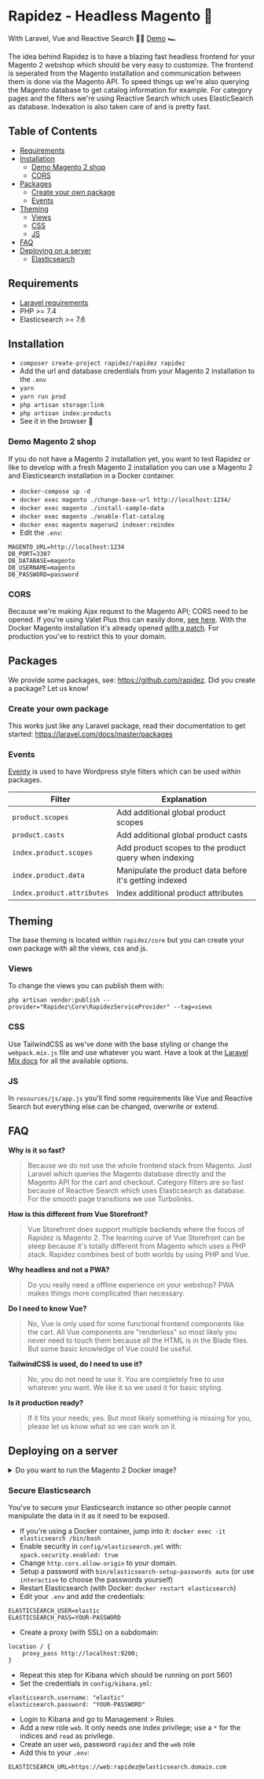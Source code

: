 # Rapidez - Headless Magento 🚀

With Laravel, Vue and Reactive Search 🤘🏻 [Demo](https://test.rapidez.io) 🏎

The idea behind Rapidez is to have a blazing fast headless frontend for your Magento 2 webshop which should be very easy to customize. The frontend is seperated from the Magento installation and communication between them is done via the Magento API. To speed things up we're also querying the Magento database to get catalog information for example. For category pages and the filters we're using Reactive Search which uses ElasticSearch as database. Indexation is also taken care of and is pretty fast.

## Table of Contents

- [Requirements](#requirements)
- [Installation](#installation)
    - [Demo Magento 2 shop](#demo-magento-2-shop)
    - [CORS](#cors)
- [Packages](#packages)
    - [Create your own package](#create-your-own-package)
    - [Events](#events)
- [Theming](#theming)
    - [Views](#views)
    - [CSS](#css)
    - [JS](#js)
- [FAQ](#faq)
- [Deploying on a server](#deploying-on-a-server)
    - [Elasticsearch](#secure-elasticsearch)

## Requirements

- [Laravel requirements](https://laravel.com/docs/8.x/installation#server-requirements)
- PHP >= 7.4
- Elasticsearch >= 7.6

## Installation

- `composer create-project rapidez/rapidez rapidez`
- Add the url and database credentials from your Magento 2 installation to the `.env`
- `yarn`
- `yarn run prod`
- `php artisan storage:link`
- `php artisan index:products`
- See it in the browser 🚀

### Demo Magento 2 shop

If you do not have a Magento 2 installation yet, you want to test Rapidez or like to develop with a fresh Magento 2 installation you can use a Magento 2 and Elasticsearch installation in a Docker container.

- `docker-compose up -d`
- `docker exec magento ./change-base-url http://localhost:1234/`
- `docker exec magento ./install-sample-data`
- `docker exec magento ./enable-flat-catalog`
- `docker exec magento magerun2 indexer:reindex`
- Edit the `.env`:
```
MAGENTO_URL=http://localhost:1234
DB_PORT=3307
DB_DATABASE=magento
DB_USERNAME=magento
DB_PASSWORD=password
```

### CORS

Because we're making Ajax request to the Magento API; CORS need to be opened. If you're using Valet Plus this can easily done, [see here](https://github.com/weprovide/valet-plus/issues/493). With the Docker Magento installation it's already opened [with a patch](https://github.com/michielgerritsen/magento2-extension-integration-test/blob/master/magento/patches/cors.patch). For production you've to restrict this to your domain.

## Packages

We provide some packages, see: https://github.com/rapidez. Did you create a package? Let us know!

### Create your own package

This works just like any Laravel package, read their documentation to get started: https://laravel.com/docs/master/packages

### Events

[Eventy](https://github.com/tormjens/eventy) is used to have Wordpress style filters which can be used within packages.

Filter | Explanation
--- | ---
`product.scopes` | Add additional global product scopes
`product.casts` | Add additional global product casts
`index.product.scopes` | Add product scopes to the product query when indexing
`index.product.data` | Manipulate the product data before it's getting indexed 
`index.product.attributes` | Index additional product attributes

## Theming

The base theming is located within `rapidez/core` but you can create your own package with all the views, css and js.

### Views

To change the views you can publish them with:
```
php artisan vendor:publish --provider="Rapidez\Core\RapidezServiceProvider" --tag=views
```

### CSS

Use TailwindCSS as we've done with the base styling or change the `webpack.mix.js` file and use whatever you want. Have a look at the [Laravel Mix docs](https://laravel.com/docs/8.x/mix) for all the available options.

### JS

In `resources/js/app.js` you'll find some requirements like Vue and Reactive Search but everything else can be changed, overwrite or extend.

## FAQ

**Why is it so fast?**

> Because we do not use the whole frontend stack from Magento. Just Laravel which queries the Magento database directly and the Magento API for the cart and checkout. Category filters are so fast because of Reactive Search which uses Elasticsearch as database. For the smooth page transitions we use Turbolinks.

**How is this different from Vue Storefront?**

> Vue Storefront does support multiple backends where the focus of Rapidez is Magento 2. The learning curve of Vue Storefront can be steep because it's totally different from Magento which uses a PHP stack. Rapidez combines best of both worlds by using PHP and Vue.

**Why headless and not a PWA?**

> Do you really need a offline experience on your webshop? PWA makes things more complicated than necessary.

**Do I need to know Vue?**

> No, Vue is only used for some functional frontend components like the cart. All Vue components are "renderless" so most likely you never need to touch them because all the HTML is in the Blade files. But some basic knowledge of Vue could be useful.

**TailwindCSS is used, do I need to use it?**

> No, you do not need te use it. You are completely free to use whatever you want. We like it so we used it for basic styling.

**Is it production ready?**

> If it fits your needs; yes. But most likely something is missing for you, please let us know what so we can work on it.

## Deploying on a server

<details>
<summary>Do you want to run the Magento 2 Docker image?</summary>

Just proxy everything to a subdomain and use that domain as `MAGENTO_URL` in the `.env`. With Laravel Forge this is really easy; just create another website on your server, setup SSL and edit the Nginx config:
```
location / {
    proxy_pass http://127.0.0.1:1234;
    proxy_redirect off;
    proxy_read_timeout 60;
    proxy_connect_timeout 60;
    
    proxy_buffer_size 128k;
    proxy_buffers 4 256k;
    proxy_busy_buffers_size 256k;

    proxy_set_header X-Real-IP $remote_addr;
    proxy_set_header X-Forwarded-For $proxy_add_x_forwarded_for;
    proxy_set_header X-Forwarded-Proto $scheme;
    proxy_set_header Host $host;
}
```
Use the MySQL credentials from the image (the port forwarded is 3307! Not 3306):
```
DB_CONNECTION=mysql
DB_HOST=127.0.0.1
DB_PORT=3307
DB_DATABASE=magento
DB_USERNAME=magento
DB_PASSWORD=password
```
</details>

### Secure Elasticsearch

You've to secure your Elasticsearch instance so other people cannot manipulate the data in it as it need to be exposed.

- If you're using a Docker container, jump into it: `docker exec -it elasticsearch /bin/bash`
- Enable security in `config/elasticsearch.yml` with: `xpack.security.enabled: true`
- Change `http.cors.allow-origin` to your domain.
- Setup a password with `bin/elasticsearch-setup-passwords auto` (or use `interactive` to choose the passwords yourself)
- Restart Elasticsearch (with Docker: `docker restart elasticsearch`)
- Edit your `.env` and add the credentials:
```
ELASTICSEARCH_USER=elastic
ELASTICSEARCH_PASS=YOUR-PASSWORD
```
- Create a proxy (with SSL) on a subdomain:
```
location / {
    proxy_pass http://localhost:9200;
}
```
- Repeat this step for Kibana which should be running on port 5601
- Set the credentials in `config/kibana.yml`:
```
elasticsearch.username: "elastic"
elasticsearch.password: "YOUR-PASSWORD"
```
- Login to Kibana and go to Management > Roles
- Add a new role `web`. It only needs one index privilege; use a `*` for the indices and `read` as privilege.
- Create an user `web`, password `rapidez` and the `web` role
- Add this to your `.env`:
```
ELASTICSEARCH_URL=https://web:rapidez@elasticsearch.domain.com
```
